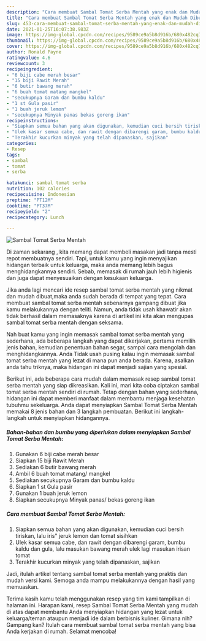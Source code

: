 ```yaml
---
description: "Cara membuat Sambal Tomat Serba Mentah yang enak dan Mudah Dibuat"
title: "Cara membuat Sambal Tomat Serba Mentah yang enak dan Mudah Dibuat"
slug: 453-cara-membuat-sambal-tomat-serba-mentah-yang-enak-dan-mudah-dibuat
date: 2021-01-25T16:07:38.983Z
image: https://img-global.cpcdn.com/recipes/9589ce9a5b8d916b/680x482cq70/sambal-tomat-serba-mentah-foto-resep-utama.jpg
thumbnail: https://img-global.cpcdn.com/recipes/9589ce9a5b8d916b/680x482cq70/sambal-tomat-serba-mentah-foto-resep-utama.jpg
cover: https://img-global.cpcdn.com/recipes/9589ce9a5b8d916b/680x482cq70/sambal-tomat-serba-mentah-foto-resep-utama.jpg
author: Ronald Payne
ratingvalue: 4.6
reviewcount: 3
recipeingredient:
- "6 biji cabe merah besar"
- "15 biji Rawit Merah"
- "6 butir bawang merah"
- "6 buah tomat matang mangkel"
- "secukupnya Garam dan bumbu kaldu"
- "1 st Gula pasir"
- "1 buah jeruk lemon"
- "secukupnya Minyak panas bekas goreng ikan"
recipeinstructions:
- "Siapkan semua bahan yang akan digunakan, kemudian cuci bersih tiriskan, lalu iris&#34; jeruk lemon dan tomat sisihkan"
- "Ulek kasar semua cabe, dan rawit dengan dibarengi garam, bumbu kaldu dan gula, lalu masukan bawang merah ulek lagi masukan irisan tomat"
- "Terakhir kucurkan minyak yang telah dipanaskan, sajikan"
categories:
- Resep
tags:
- sambal
- tomat
- serba

katakunci: sambal tomat serba 
nutrition: 102 calories
recipecuisine: Indonesian
preptime: "PT12M"
cooktime: "PT37M"
recipeyield: "2"
recipecategory: Lunch

---
```



![Sambal Tomat Serba Mentah](https://img-global.cpcdn.com/recipes/9589ce9a5b8d916b/680x482cq70/sambal-tomat-serba-mentah-foto-resep-utama.jpg)

Di zaman  sekarang , kita memang dapat membeli masakan jadi tanpa mesti repot membuatnya sendiri. Tapi, untuk kamu yang ingin menyajikan hidangan terbaik untuk keluarga, maka anda memang lebih bagus menghidangkannya sendiri. Sebab, memasak di rumah jauh lebih higienis dan juga dapat menyesuaikan dengan kesukaan keluarga.

Jika anda lagi mencari ide resep sambal tomat serba mentah yang nikmat dan mudah dibuat,maka anda sudah berada di tempat yang tepat. Cara membuat sambal tomat serba mentah  sebenarnya gampang dibuat jika kamu melakukannya dengan teliti. Namun, anda tidak usah khawatir akan tidak berhasil dalam memasaknya 
karena di artikel ini kita akan mengupas sambal tomat serba mentah dengan seksama.  



Nah buat kamu yang ingin memasak sambal tomat serba mentah yang sederhana, ada beberapa langkah yang dapat dikerjakan, pertama memilih jenis bahan, kemudian penentuan bahan segar, sampai cara mengolah dan menghidangkannya. Anda Tidak usah pusing kalau ingin memasak sambal tomat serba mentah yang lezat di mana pun anda berada. Karena, asalkan anda  tahu triknya, maka hidangan ini dapat menjadi sajian yang spesial.

Berikut ini, ada beberapa cara mudah dalam memasak resep sambal tomat serba mentah yang siap dikreasikan. Kali ini, mari kita coba ciptakan sambal tomat serba mentah sendiri di rumah. Tetap dengan bahan yang sederhana, hidangan ini dapat memberi manfaat dalam membantu menjaga kesehatan tubuhmu sekeluarga. Anda dapat menyiapkan Sambal Tomat Serba Mentah memakai 8 jenis bahan dan 3 langkah pembuatan. Berikut ini langkah-langkah untuk menyiapkan hidangannya.

<!--inarticleads1-->

##### Bahan-bahan dan bumbu yang diperlukan dalam menyiapkan Sambal Tomat Serba Mentah:

1. Gunakan 6 biji cabe merah besar
1. Siapkan 15 biji Rawit Merah
1. Sediakan 6 butir bawang merah
1. Ambil 6 buah tomat matang/ mangkel
1. Sediakan secukupnya Garam dan bumbu kaldu
1. Siapkan 1 st Gula pasir
1. Gunakan 1 buah jeruk lemon
1. Siapkan secukupnya Minyak panas/ bekas goreng ikan




<!--inarticleads2-->

##### Cara membuat Sambal Tomat Serba Mentah:

1. Siapkan semua bahan yang akan digunakan, kemudian cuci bersih tiriskan, lalu iris&#34; jeruk lemon dan tomat sisihkan
1. Ulek kasar semua cabe, dan rawit dengan dibarengi garam, bumbu kaldu dan gula, lalu masukan bawang merah ulek lagi masukan irisan tomat
1. Terakhir kucurkan minyak yang telah dipanaskan, sajikan




Jadi, itulah artikel tentang  sambal tomat serba mentah  yang praktis dan mudah versi kami. Semoga anda mampu melakukannya dengan hasil yang memuaskan. 

Terima kasih kamu telah menggunakan resep yang tim kami tampilkan di halaman ini. Harapan kami, resep  Sambal Tomat Serba Mentah yang mudah di atas dapat membantu Anda menyiapkan hidangan yang lezat untuk keluarga/teman ataupun menjadi ide dalam berbisnis kuliner. Gimana nih? Gampang kan? Itulah cara membuat sambal tomat serba mentah yang bisa Anda kerjakan di rumah. Selamat mencoba!

